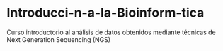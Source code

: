 # Introducci-n-a-la-Bioinform-tica
Curso introductorio al análisis de datos obtenidos mediante técnicas de Next Generation Sequencing (NGS)
